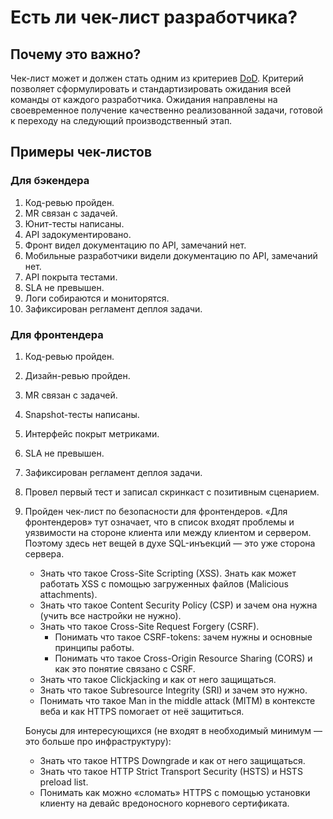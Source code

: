 # Есть ли чек-лист разработчика?

## Почему это важно?
Чек-лист может и должен стать одним из критериев [DoD](dod.md). Критерий позволяет сформулировать и стандартизировать ожидания всей команды от каждого разработчика. Ожидания направлены на своевременное получение качественно реализованной задачи, готовой к переходу на следующий производственный этап.

## Примеры чек-листов

### Для бэкендера
1. Код-ревью пройден.
2. MR связан с задачей.
3. Юнит-тесты написаны.
4. API задокументировано.
5. Фронт видел документацию по API, замечаний нет.
6. Мобильные разработчики видели документацию по API, замечаний нет.
7. API покрыта тестами.
8. SLA не превышен.
9. Логи собираются и мониторятся.
10. Зафиксирован регламент деплоя задачи.

### Для фронтендера
1. Код-ревью пройден.
2. Дизайн-ревью пройден.
3. MR связан с задачей.
4. Snapshot-тесты написаны.
5. Интерфейс покрыт метриками.
6. SLA не превышен.
7. Зафиксирован регламент деплоя задачи.
8. Провел первый тест и записал скринкаст с позитивным сценарием.
9. Пройден чек-лист по безопасности для фронтендеров. «Для фронтендеров» тут означает, что в список входят проблемы и уязвимости на стороне клиента или между клиентом и сервером. Поэтому здесь нет вещей в духе SQL-инъекций — это уже сторона сервера.
   - Знать что такое Cross-Site Scripting (XSS). Знать как может работать XSS с помощью загруженных файлов (Malicious attachments).
   - Знать что такое Content Security Policy (CSP) и зачем она нужна (учить все настройки не нужно).
   - Знать что такое Cross-Site Request Forgery (CSRF).
     - Понимать что такое CSRF-tokens: зачем нужны и основные принципы работы.  
     - Понимать что такое Cross-Origin Resource Sharing (CORS) и как это понятие связано с CSRF.
   - Знать что такое Clickjacking и как от него защищаться.
   - Знать что такое Subresource Integrity (SRI) и зачем это нужно.
   - Понимать что такое Man in the middle attack (MITM) в контексте веба и как HTTPS помогает от неё защититься.

   Бонусы для интересующихся (не входят в необходимый минимум — это больше про инфраструктуру):
   - Знать что такое HTTPS Downgrade и как от него защищаться.
   - Знать что такое HTTP Strict Transport Security (HSTS) и HSTS preload list.
   - Понимать как можно «сломать» HTTPS с помощью установки клиенту на девайс вредоносного корневого сертификата.